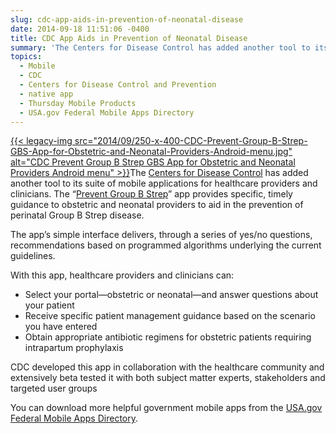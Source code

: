 ```yaml
---
slug: cdc-app-aids-in-prevention-of-neonatal-disease
date: 2014-09-18 11:51:06 -0400
title: CDC App Aids in Prevention of Neonatal Disease
summary: 'The Centers for Disease Control has added another tool to its suite of mobile applications for healthcare providers and clinicians. The &#8220;Prevent Group B Strep&#8221; app provides specific, timely guidance to obstetric and neonatal providers to aid in'
topics:
  - Mobile
  - CDC
  - Centers for Disease Control and Prevention
  - native app
  - Thursday Mobile Products
  - USA.gov Federal Mobile Apps Directory
---
```


[{{< legacy-img src="2014/09/250-x-400-CDC-Prevent-Group-B-Strep-GBS-App-for-Obstetric-and-Neonatal-Providers-Android-menu.jpg" alt="CDC Prevent Group B Strep GBS App for Obstetric and Neonatal Providers Android menu" >}}](https://s3.amazonaws.com/digitalgov/_legacy-img/2014/09/510-x-817-CDC-Prevent-Group-B-Strep-GBS-App-for-Obstetric-and-Neonatal-Providers-Android-menu.jpg)The [Centers for Disease Control](http://www.cdc.gov) has added another tool to its suite of mobile applications for healthcare providers and clinicians. The &#8220;[Prevent Group B Strep](http://www.cdc.gov/groupbstrep/guidelines/prevention-app.html)&#8221; app provides specific, timely guidance to obstetric and neonatal providers to aid in the prevention of perinatal Group B Strep disease.

The app&#8217;s simple interface delivers, through a series of yes/no questions, recommendations based on programmed algorithms underlying the current guidelines.

With this app, healthcare providers and clinicians can:

  * Select your portal—obstetric or neonatal—and answer questions about your patient
  * Receive specific patient management guidance based on the scenario you have entered
  * Obtain appropriate antibiotic regimens for obstetric patients requiring intrapartum prophylaxis

CDC developed this app in collaboration with the healthcare community and extensively beta tested it with both subject matter experts, stakeholders and targeted user groups

You can download more helpful government mobile apps from the [USA.gov Federal Mobile Apps Directory](http://www.usa.gov/mobileapps.shtml).